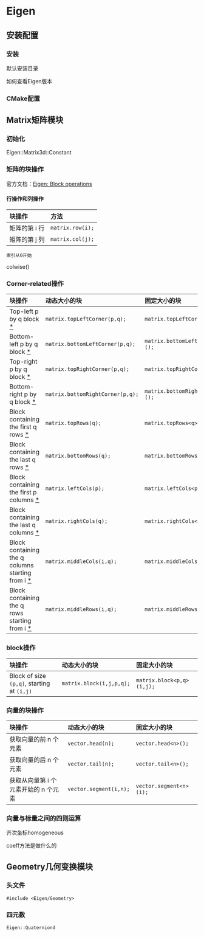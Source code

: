 # Eigen

## 安装配置

### 安装

默认安装目录

如何查看Eigen版本

### CMake配置

## Matrix矩阵模块

### 初始化

Eigen::Matrix3d::Constant

### 矩阵的块操作

官方文档：[Eigen: Block operations](https://eigen.tuxfamily.org/dox/group__TutorialBlockOperations.html)

#### 行操作和列操作

| 块操作        | 方法             |
| :------------ | :--------------- |
| 矩阵的第 i 行 | `matrix.row(i);` |
| 矩阵的第 j 列 | `matrix.col(j);` |

```{note}
索引从0开始
```

colwise()

### Corner-related操作

| 块操作                                                       | 动态大小的块                     | 固定大小的块                       |
| :----------------------------------------------------------- | :------------------------------- | :--------------------------------- |
| Top-left p by q block [*](https://eigen.tuxfamily.org/dox/group__TutorialBlockOperations.html) | `matrix.topLeftCorner(p,q);`     | `matrix.topLeftCorner<p,q>();`     |
| Bottom-left p by q block [*](https://eigen.tuxfamily.org/dox/group__TutorialBlockOperations.html) | `matrix.bottomLeftCorner(p,q);`  | `matrix.bottomLeftCorner<p,q>();`  |
| Top-right p by q block [*](https://eigen.tuxfamily.org/dox/group__TutorialBlockOperations.html) | `matrix.topRightCorner(p,q);`    | `matrix.topRightCorner<p,q>();`    |
| Bottom-right p by q block [*](https://eigen.tuxfamily.org/dox/group__TutorialBlockOperations.html) | `matrix.bottomRightCorner(p,q);` | `matrix.bottomRightCorner<p,q>();` |
| Block containing the first q rows [*](https://eigen.tuxfamily.org/dox/group__TutorialBlockOperations.html) | `matrix.topRows(q);`             | `matrix.topRows<q>();`             |
| Block containing the last q rows [*](https://eigen.tuxfamily.org/dox/group__TutorialBlockOperations.html) | `matrix.bottomRows(q);`          | `matrix.bottomRows<q>();`          |
| Block containing the first p columns [*](https://eigen.tuxfamily.org/dox/group__TutorialBlockOperations.html) | `matrix.leftCols(p);`            | `matrix.leftCols<p>();`            |
| Block containing the last q columns [*](https://eigen.tuxfamily.org/dox/group__TutorialBlockOperations.html) | `matrix.rightCols(q);`           | `matrix.rightCols<q>();`           |
| Block containing the q columns starting from i [*](https://eigen.tuxfamily.org/dox/group__TutorialBlockOperations.html) | `matrix.middleCols(i,q);`        | `matrix.middleCols<q>(i);`         |
| Block containing the q rows starting from i [*](https://eigen.tuxfamily.org/dox/group__TutorialBlockOperations.html) | `matrix.middleRows(i,q);`        | `matrix.middleRows<q>(i);`         |

### block操作

| 块操作                                     | 动态大小的块             | 固定大小的块              |
| :----------------------------------------- | :----------------------- | :------------------------ |
| Block of size `(p,q)`, starting at `(i,j)` | `matrix.block(i,j,p,q);` | `matrix.block<p,q>(i,j);` |

### 向量的块操作

| 块操作                               | 动态大小的块           | 固定大小的块            |
| :----------------------------------- | :--------------------- | :---------------------- |
| 获取向量的前 n 个元素                | `vector.head(n);`      | `vector.head<n>();`     |
| 获取向量的后 n 个元素                | `vector.tail(n);`      | `vector.tail<n>();`     |
| 获取从向量第 i 个元素开始的 n 个元素 | `vector.segment(i,n);` | `vector.segment<n>(i);` |

### 向量与标量之间的四则运算

齐次坐标homogeneous

coeff方法是做什么的

## Geometry几何变换模块

### 头文件

```
#include <Eigen/Geometry>
```

### 四元数

```
Eigen::Quaterniond
```

